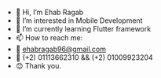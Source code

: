 - 👋 Hi, I’m Ehab Ragab
- 👀 I’m interested in Mobile Development 
- 🌱 I’m currently learning Flutter framework 
- 📫 How to reach me:
- 📧 ehabragab96@gmail.com
- 📲 (+2) 01113662310 && (+2) 01009923204
- 😊 Thank you.

